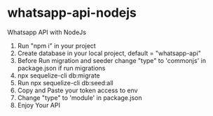 # whatsapp-api-nodejs
Whatsapp API with NodeJs
1. Run "npm i" in your project
2. Create database in your local project, default = "whatsapp-api"
3. Before Run migration and seeder change "type" to 'commonjs' in package.json if run migrations
4. npx sequelize-cli db:migrate
5. Run npx sequelize-cli db:seed:all
6. Copy and Paste your token access to env
7. Change "type" to 'module' in package.json
8. Enjoy Your API
